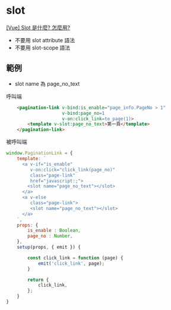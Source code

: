 # slot

[[Vue] Slot 是什麼? 怎麼用?](https://medium.com/itsems-frontend/vue-slot-21e1ec9968f8)

- 不要用 slot attribute 語法
- 不要用 slot-scope 語法


## 範例

- slot name 為 page_no_text

呼叫端

```html
    <pagination-link v-bind:is_enable="page_info.PageNo > 1"
                     v-bind:page_no=1
                     v-on:click_link=to_page(1)>
        <template v-slot:page_no_text>第一頁</template>
    </pagination-link>
```

被呼叫端

```js
window.PaginationLink = {
    template: `
      <a v-if="is_enable"
         v-on:click="click_link(page_no)"
         class="page-link"
         href="javascript:;">
        <slot name="page_no_text"></slot>
      </a>
      <a v-else
         class="page-link">
         <slot name="page_no_text"></slot>
      </a>
    `,
    props: {
        is_enable : Boolean,
        page_no : Number,
    },
    setup(props, { emit }) {

        const click_link = function (page) {
            emit('click_link', page);
        }

        return {
            click_link,
        };
    }
}
```

